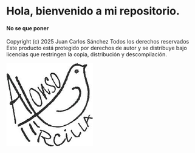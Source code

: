 # Hola, bienvenido a mi repositorio.
#### No se que poner

Copyright (c) 2025 Juan Carlos Sánchez
Todos los derechos reservados
Este producto está protegido por derechos de autor y se distribuye bajo licencias que restringen la copia, distribución y descompilación.

<img style="float:left" src="https://github.com/jcsanchezs368/jcsanchezs368/blob/main/ercilla.jpg?raw=true" alt="logo ercilla">
